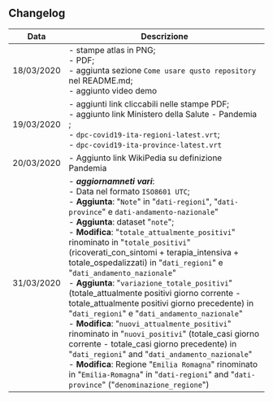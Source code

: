 ## Changelog

Data| Descrizione
----|----
18/03/2020| - stampe atlas in PNG; <br>- PDF; <br>- aggiunta sezione `Come usare qusto repository` nel README.md; <br>- aggiunto video demo
19/03/2020 | - aggiunti link cliccabili nelle stampe PDF; <br> - aggiunto link Ministero della Salute - Pandemia ; <br> - `dpc-covid19-ita-regioni-latest.vrt`;  <br> - `dpc-covid19-ita-province-latest.vrt`
20/03/2020| - Aggiunto link WikiPedia su definizione Pandemia
31/03/2020| - _**aggiornamneti vari**_: <br>- Data nel formato `ISO8601 UTC`; <br>- **Aggiunta**: "`Note`" in "`dati-regioni`", "`dati-province`" e `dati-andamento-nazionale`" <br>- **Aggiunta**: dataset "`note`"; <br>- **Modifica**: "`totale_attualmente_positivi`" rinominato in "`totale_positivi`" (ricoverati_con_sintomi + terapia_intensiva + totale_ospedalizzati) in "`dati_regioni`" e "`dati_andamento_nazionale`" <br>- **Aggiunta**: "`variazione_totale_positivi`" (totale_attualmente positivi giorno corrente - totale_attualmente positivi giorno precedente) in "`dati_regioni`" e "`dati_andamento_nazionale`" <br>- **Modifica**: "`nuovi_attualmente_positivi`" rinominato in "`nuovi_positivi`" (totale_casi giorno corrente - totale_casi giorno precedente) in "`dati_regioni`" and "`dati_andamento_nazionale`" <br>- **Modifica**: Regione "`Emilia Romagna`" rinominato in "`Emilia-Romagna`" in "`dati-regioni`" and "`dati-province`" ("`denominazione_regione`")